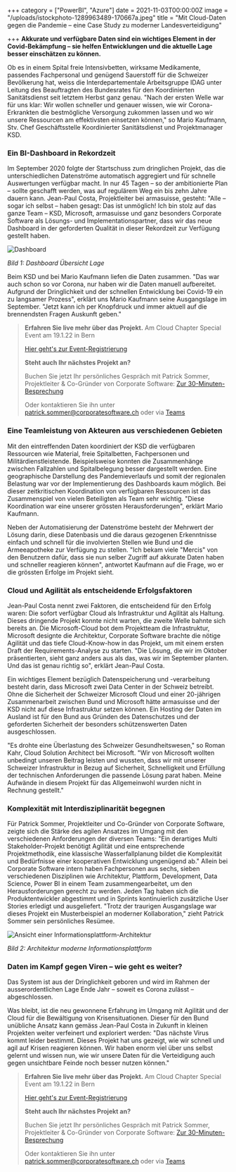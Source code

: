 +++
category = ["PowerBI", "Azure"]
date = 2021-11-03T00:00:00Z
image = "/uploads/istockphoto-1289963489-170667a.jpeg"
title = "Mit Cloud-Daten gegen die Pandemie – eine Case Study zu moderner Landesverteidigung"

+++
**Akkurate und verfügbare Daten sind ein wichtiges Element in der Covid-Bekämpfung – sie helfen Entwicklungen und die aktuelle Lage besser einschätzen zu können.**

Ob es in einem Spital freie Intensivbetten, wirksame Medikamente, passendes Fachpersonal und genügend Sauerstoff für die Schweizer Bevölkerung hat, weiss die Interdepartementale Arbeitsgruppe IDAG unter Leitung des Beauftragten des Bundesrates für den Koordinierten Sanitätsdienst seit letztem Herbst ganz genau. "Nach der ersten Welle war für uns klar: Wir wollen schneller und genauer wissen, wie wir Corona-Erkrankten die bestmögliche Versorgung zukommen lassen und wo wir unsere Ressourcen am effektivsten einsetzen können," so Mario Kaufmann, Stv. Chef Geschäftsstelle Koordinierter Sanitätsdienst und Projektmanager KSD.

### Ein BI-Dashboard in Rekordzeit

Im September 2020 folgte der Startschuss zum dringlichen Projekt, das die unterschiedlichen Datenströme automatisch aggregiert und für schnelle Auswertungen verfügbar macht. In nur 45 Tagen – so der ambitionierte Plan – sollte geschafft werden, was auf regulärem Weg ein bis zehn Jahre dauern kann. Jean-Paul Costa, Projektleiter bei armasuisse, gesteht: "Alle – sogar ich selbst – haben gesagt: Das ist unmöglich! Ich bin stolz auf das ganze Team – KSD, Microsoft, armasuisse und ganz besonders Corporate Software als Lösungs- und Implementationspartner, dass wir das neue Dashboard in der geforderten Qualität in dieser Rekordzeit zur Verfügung gestellt haben.

![Dashboard](/uploads/dashboard-ubersicht-lage-1.png "Dashboard Lage-Übersicht")

_Bild 1: Dashboard Übersicht Lage_

Beim KSD und bei Mario Kaufmann liefen die Daten zusammen. "Das war auch schon so vor Corona, nur haben wir die Daten manuell aufbereitet. Aufgrund der Dringlichkeit und der schnellen Entwicklung bei Covid-19 ein zu langsamer Prozess", erklärt uns Mario Kaufmann seine Ausgangslage im September. "Jetzt kann ich per Knopfdruck und immer aktuell auf die brennendsten Fragen Auskunft geben."

> **Erfahren Sie live mehr über das Projekt.** Am Cloud Chapter Special Event am 19.1.22 in Bern
>
> [Hier geht's zur Event-Registrierung](https://forms.office.com/Pages/ResponsePage.aspx?id=QX69K8kCTkuBaDOfkAxDGbQqOeDm_PlKpHscAjk1UeJUMktVWDRBQzhZRjJSTVNOTzNWRVhVS1lLWCQlQCN0PWcu "Event-Registrierung")
>
> **Steht auch Ihr nächstes Projekt an?**
>
> Buchen Sie jetzt Ihr persönliches Gespräch mit Patrick Sommer, Projektleiter & Co-Gründer von Corporate Software: [Zur 30-Minuten-Besprechung](https://calendly.com/patricksommer/30min)
>
> Oder kontaktieren Sie ihn unter [patrick.sommer@corporatesoftware.ch](mailto:patrick.sommer@corporatesoftware.ch "E-Mail Patrick Sommer") oder via [Teams](https://teams.microsoft.com/l/chat/0/0?users=patrick.sommer@corporatesoftware.ch "Teams Patrick Sommer")

### Eine Teamleistung von Akteuren aus verschiedenen Gebieten

Mit den eintreffenden Daten koordiniert der KSD die verfügbaren Ressourcen wie Material, freie Spitalbetten, Fachpersonen und Militärdienstleistende. Beispielsweise konnten die Zusammenhänge zwischen Fallzahlen und Spitalbelegung besser dargestellt werden. Eine geographische Darstellung des Pandemieverlaufs und somit der regionalen Belastung war vor der Implementierung des Dashboards kaum möglich. Bei dieser zeitkritischen Koordination von verfügbaren Ressourcen ist das Zusammenspiel von vielen Beteiligten als Team sehr wichtig. "Diese Koordination war eine unserer grössten Herausforderungen", erklärt Mario Kaufmann.

Neben der Automatisierung der Datenströme besteht der Mehrwert der Lösung darin, diese Datenbasis und die daraus gezogenen Erkenntnisse einfach und schnell für die involvierten Stellen wie Bund und die Armeeapotheke zur Verfügung zu stellen. "Ich bekam viele "Mercis" von den Benutzern dafür, dass sie nun selber Zugriff auf akkurate Daten haben und schneller reagieren können", antwortet Kaufmann auf die Frage, wo er die grössten Erfolge im Projekt sieht.

### Cloud und Agilität als entscheidende Erfolgsfaktoren

Jean-Paul Costa nennt zwei Faktoren, die entscheidend für den Erfolg waren: Die sofort verfügbar Cloud als Infrastruktur und Agilität als Haltung. Dieses dringende Projekt konnte nicht warten, die zweite Welle bahnte sich bereits an. Die Microsoft-Cloud bot dem Projektteam die Infrastruktur, Microsoft designte die Architektur, Corporate Software brachte die nötige Agilität und das tiefe Cloud-Know-how in das Projekt, um mit einem ersten Draft der Requirements-Analyse zu starten. "Die Lösung, die wir im Oktober präsentierten, sieht ganz anders aus als das, was wir im September planten. Und das ist genau richtig so", erklärt Jean-Paul Costa.

Ein wichtiges Element bezüglich Datenspeicherung und -verarbeitung besteht darin, dass Microsoft zwei Data Center in der Schweiz betreibt. Ohne die Sicherheit der Schweizer Microsoft Cloud und einer 20-jährigen Zusammenarbeit zwischen Bund und Microsoft hätte armasuisse und der KSD nicht auf diese Infrastruktur setzen können. Ein Hosting der Daten im Ausland ist für den Bund aus Gründen des Datenschutzes und der geforderten Sicherheit der besonders schützenswerten Daten ausgeschlossen.

"Es drohte eine Überlastung des Schweizer Gesundheitswesen," so Roman Kahr, Cloud Solution Architect bei Microsoft. "Wir von Microsoft wollten unbedingt unseren Beitrag leisten und wussten, dass wir mit unserer Schweizer Infrastruktur in Bezug auf Sicherheit, Schnelligkeit und Erfüllung der technischen Anforderungen die passende Lösung parat haben. Meine Aufwände in diesem Projekt für das Allgemeinwohl wurden nicht in Rechnung gestellt."

### Komplexität mit Interdisziplinarität begegnen

Für Patrick Sommer, Projektleiter und Co-Gründer von Corporate Software, zeigte sich die Stärke des agilen Ansatzes im Umgang mit den verschiedenen Anforderungen der diversen Teams: "Ein derartiges Multi Stakeholder-Projekt benötigt Agilität und eine entsprechende Projektmethodik, eine klassische Wasserfallplanung bildet die Komplexität und Bedürfnisse einer kooperativen Entwicklung ungenügend ab." Allein bei Corporate Software intern haben Fachpersonen aus sechs, sieben verschiedenen Disziplinen wie Architektur, Plattform, Development, Data Science, Power BI in einem Team zusammengearbeitet, um den Herausforderungen gerecht zu werden. Jeden Tag haben sich die Produktentwickler abgestimmt und in Sprints kontinuierlich zusätzliche User Stories erledigt und ausgeliefert. "Trotz der traurigen Ausgangslage war dieses Projekt ein Musterbeispiel an moderner Kollaboration," zieht Patrick Sommer sein persönliches Resümee.

![Ansicht einer Informationsplattform-Architektur](/uploads/architktur-moderne-informationsplattform.jpg "Architektur der Informationsplattform")

_Bild 2: Architektur moderne Informationsplattform_

### Daten im Kampf gegen Viren – wie geht es weiter?

Das System ist aus der Dringlichkeit geboren und wird im Rahmen der ausserordentlichen Lage Ende Jahr – soweit es Corona zulässt – abgeschlossen.

Was bleibt, ist die neu gewonnene Erfahrung im Umgang mit Agilität und der Cloud für die Bewältigung von Krisensituationen. Dieser für den Bund unübliche Ansatz kann gemäss Jean-Paul Costa in Zukunft in kleinen Projekten weiter verfeinert und exploriert werden: "Das nächste Virus kommt leider bestimmt. Dieses Projekt hat uns gezeigt, wie wir schnell und agil auf Krisen reagieren können. Wir haben enorm viel über uns selbst gelernt und wissen nun, wie wir unsere Daten für die Verteidigung auch gegen unsichtbare Feinde noch besser nutzen können."

> **Erfahren Sie live mehr über das Projekt.** Am Cloud Chapter Special Event am 19.1.22 in Bern
>
> [Hier geht's zur Event-Registrierung](https://forms.office.com/Pages/ResponsePage.aspx?id=QX69K8kCTkuBaDOfkAxDGbQqOeDm_PlKpHscAjk1UeJUMktVWDRBQzhZRjJSTVNOTzNWRVhVS1lLWCQlQCN0PWcu "Zur Event-Registrierung")
>
> **Steht auch Ihr nächstes Projekt an?**
>
> Buchen Sie jetzt Ihr persönliches Gespräch mit Patrick Sommer, Projektleiter & Co-Gründer von Corporate Software: [Zur 30-Minuten-Besprechung](https://calendly.com/patricksommer/30min)
>
> Oder kontaktieren Sie ihn unter [patrick.sommer@corporatesoftware.ch](mailto:patrick.sommer@corporatesoftware.ch "E-Mail Patrick Sommer") oder via [Teams](https://teams.microsoft.com/l/chat/0/0?users=patrick.sommer@corporatesoftware.ch "Teams Patrick Sommer")
